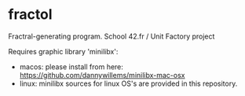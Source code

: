 # fractol
Fractral-generating program. School 42.fr / Unit Factory project

Requires graphic library 'minilibx':
  - macos: please install from here: https://github.com/dannywillems/minilibx-mac-osx
  - linux: minilibx sources for linux OS's are provided in this repository.
